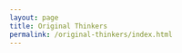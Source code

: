 ```yaml
---
layout: page
title: Original Thinkers
permalink: /original-thinkers/index.html
---
```


<script src="/js/masonry.pkgd.min.js"></script>
<script src="/js/imagesloaded.pkgd.min.js"></script>
<script src="/js/classie.js"></script>
<script src="/js/colorfinder-1.1.js"></script>
<script src="/js/gridScrollFx.js"></script>
<script>
	new GridScrollFx( document.getElementById( 'grid' ), {
		viewportFactor : 0.4
	} );
</script>